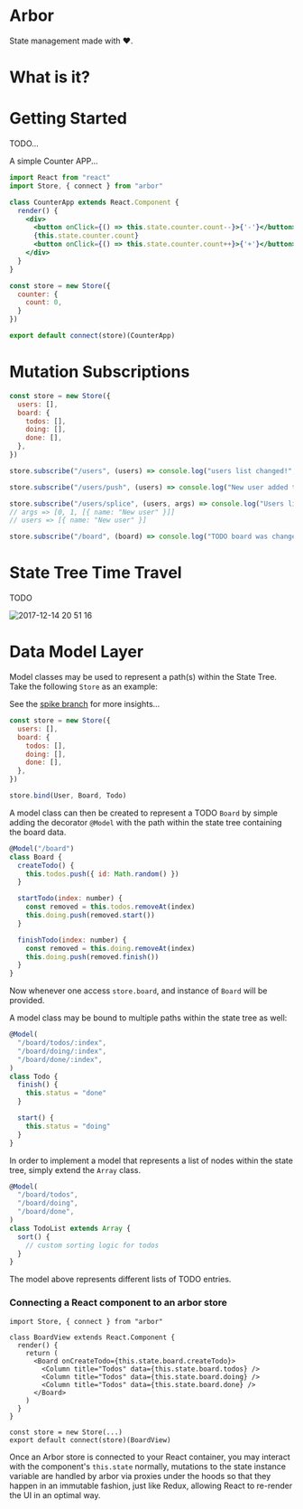 # Arbor

State management made with ❤️.

# What is it?

# Getting Started

TODO...

A simple Counter APP...

```jsx
import React from "react"
import Store, { connect } from "arbor"

class CounterApp extends React.Component {
  render() {
    <div>
      <button onClick={() => this.state.counter.count--}>{'-'}</button>
      {this.state.counter.count}
      <button onClick={() => this.state.counter.count++}>{'+'}</button>
    </div>
  }
}

const store = new Store({
  counter: {
    count: 0,
  }
})

export default connect(store)(CounterApp)
```

# Mutation Subscriptions

```jsx
const store = new Store({
  users: [],
  board: {
    todos: [],
    doing: [],
    done: [],
  },
})

store.subscribe("/users", (users) => console.log("users list changed!", users))

store.subscribe("/users/push", (users) => console.log("New user added to array", user, users))

store.subscribe("/users/splice", (users, args) => console.log("Users list was spliced with", args))
// args => [0, 1, [{ name: "New user" }]]
// users => [{ name: "New user" }]

store.subscribe("/board", (board) => console.log("TODO board was changed!", board))
```

# State Tree Time Travel

TODO

![2017-12-14 20 51 16](https://user-images.githubusercontent.com/508128/34018352-9d031a56-e110-11e7-9e3f-9f30a3c2e8ad.gif)

# Data Model Layer

Model classes may be used to represent a path(s) within the State Tree. Take the following `Store` as an example:

See the [spike branch](https://github.com/drborges/arbor/tree/feature/arbor-model) for more insights...

```jsx
const store = new Store({
  users: [],
  board: {
    todos: [],
    doing: [],
    done: [],
  },
})

store.bind(User, Board, Todo)
```

A model class can then be created to represent a TODO `Board` by simple adding the decorator `@Model` with the path within the state tree containing the board data.

```jsx
@Model("/board")
class Board {
  createTodo() {
    this.todos.push({ id: Math.random() })
  }

  startTodo(index: number) {
    const removed = this.todos.removeAt(index)
    this.doing.push(removed.start())
  }

  finishTodo(index: number) {
    const removed = this.doing.removeAt(index)
    this.doing.push(removed.finish())
  }
}
```

Now whenever one access `store.board`, and instance of `Board` will be provided.

A model class may be bound to multiple paths within the state tree as well:

```jsx
@Model(
  "/board/todos/:index",
  "/board/doing/:index",
  "/board/done/:index",
)
class Todo {
  finish() {
    this.status = "done"
  }

  start() {
    this.status = "doing"
  }
}
```

In order to implement a model that represents a list of nodes within the state tree, simply extend the `Array` class.

```jsx
@Model(
  "/board/todos",
  "/board/doing",
  "/board/done",
)
class TodoList extends Array {
  sort() {
    // custom sorting logic for todos
  }
}
```

The model above represents different lists of TODO entries.

### Connecting a React component to an arbor store

```jsxx
import Store, { connect } from "arbor"

class BoardView extends React.Component {
  render() {
    return (
      <Board onCreateTodo={this.state.board.createTodo}>
        <Column title="Todos" data={this.state.board.todos} />
        <Column title="Todos" data={this.state.board.doing} />
        <Column title="Todos" data={this.state.board.done} />
      </Board>
    )
  }
}

const store = new Store(...)
export default connect(store)(BoardView)
```

Once an Arbor store is connected to your React container, you may interact with
the component's `this.state` normally, mutations to the state instance variable
are handled by arbor via proxies under the hoods so that they happen in an
immutable fashion, just like Redux, allowing React to re-render the UI in an
optimal way.
